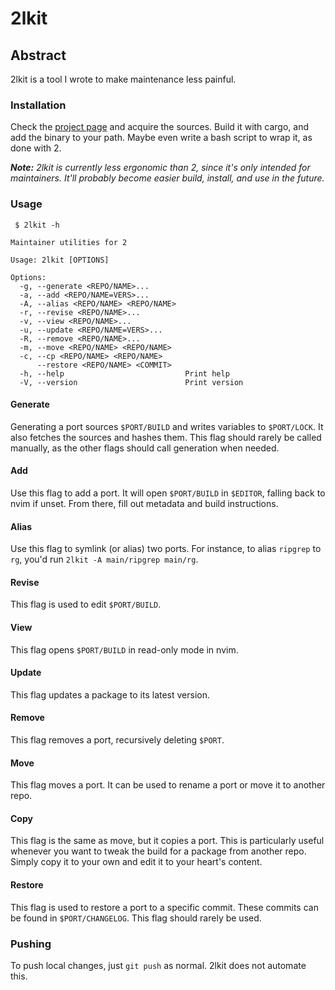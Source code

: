 # 2lkit

## Abstract
2lkit is a tool I wrote to make maintenance less painful.

### Installation
Check the [project page](https://github.com/Toxikuu/2lkit/) and acquire the
sources. Build it with cargo, and add the binary to your path. Maybe even write
a bash script to wrap it, as done with 2.

***Note:** 2lkit is currently less ergonomic than 2, since it's only intended
for maintainers. It'll probably become easier build, install, and use in the
future.*

### Usage
```
 $ 2lkit -h

Maintainer utilities for 2

Usage: 2lkit [OPTIONS]

Options:
  -g, --generate <REPO/NAME>...
  -a, --add <REPO/NAME=VERS>...
  -A, --alias <REPO/NAME> <REPO/NAME>
  -r, --revise <REPO/NAME>...
  -v, --view <REPO/NAME>...
  -u, --update <REPO/NAME=VERS>...
  -R, --remove <REPO/NAME>...
  -m, --move <REPO/NAME> <REPO/NAME>
  -c, --cp <REPO/NAME> <REPO/NAME>
      --restore <REPO/NAME> <COMMIT>
  -h, --help                           Print help
  -V, --version                        Print version
```

#### Generate
Generating a port sources `$PORT/BUILD` and writes variables to
`$PORT/LOCK`. It also fetches the sources and hashes them. This flag should
rarely be called manually, as the other flags should call generation when
needed.

#### Add
Use this flag to add a port. It will open `$PORT/BUILD` in `$EDITOR`,
falling back to nvim if unset. From there, fill out metadata and build
instructions.

#### Alias
Use this flag to symlink (or alias) two ports. For instance, to alias `ripgrep`
to `rg`, you'd run `2lkit -A main/ripgrep main/rg`.

#### Revise
This flag is used to edit `$PORT/BUILD`.

#### View
This flag opens `$PORT/BUILD` in read-only mode in nvim.

#### Update
This flag updates a package to its latest version.

#### Remove
This flag removes a port, recursively deleting `$PORT`.

#### Move
This flag moves a port. It can be used to rename a port or move it to another
repo.

#### Copy
This flag is the same as move, but it copies a port. This is particularly useful
whenever you want to tweak the build for a package from another repo. Simply
copy it to your own and edit it to your heart's content.

#### Restore
This flag is used to restore a port to a specific commit. These commits can be
found in `$PORT/CHANGELOG`. This flag should rarely be used.

### Pushing
To push local changes, just `git push` as normal. 2lkit does not automate this.
